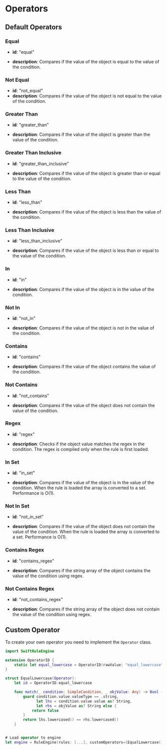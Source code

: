 # Operators

## Default Operators

### Equal

- **id**: "equal"

- **description**: Compares if the value of the object is equal to the value of the condition.


### Not Equal

- **id**: "not_equal"
- **description**: Compares if the value of the object is not equal to the value of the condition.


### Greater Than

- **id**: "greater_than"

- **description**: Compares if the value of the object is greater than the value of the condition.


### Greater Than Inclusive

- **id**: "greater_than_inclusive"

- **description**: Compares if the value of the object is greater than or equal to the value of the condition.


### Less Than

- **id**: "less_than"

- **description**: Compares if the value of the object is less than the value of the condition.


### Less Than Inclusive

- **id**: "less_than_inclusive"

- **description**: Compares if the value of the object is less than or equal to the value of the condition.


### In

- **id**: "in"

- **description**: Compares if the value of the object is in the value of the condition.


### Not In

- **id**: "not_in"

- **description**: Compares if the value of the object is not in the value of the condition.


### Contains

- **id**: "contains"

- **description**: Compares if the value of the object contains the value of the condition.


### Not Contains

- **id**: "not_contains"

- **description**: Compares if the value of the object does not contain the value of the condition.


### Regex

- **id**: "regex"

- **description**: Checks if the object value matches the regex in the condition. The regex is compiled 
only when the rule is first loaded.


### In Set

- **id**: "in_set"

- **description**: Compares if the value of the object is in the value of the condition. When the rule
is loaded the array is converted to a set. Performance is O(1).


### Not In Set

- **id**: "not_in_set"

- **description**: Compares if the value of the object does not contain the value of the condition. When the rule
is loaded the array is converted to a set. Performance is O(1).


### Contains Regex

- **id**: "contains_regex"

- **description**: Compares if the string array of the object contains the value of the condition using regex.


### Not Contains Regex

- **id**: "not_contains_regex"

- **description**: Compares if the string array of the object does not contain the value of the condition using regex.


## Custom Operator

To create your own operator you need to implement the `Operator` class.

```swift
import SwiftRuleEngine

extension OperatorID {
    static let equal_lowercase = OperatorID(rawValue: "equal_lowercase")
}

struct EqualLowercase(Operator):
    let id = OperatorID.equal_lowercase

    func match(_ condition: SimpleCondition, _ objValue: Any) -> Bool {
        guard condition.value.valueType == .string,
              let lhs = condition.value.value as? String,
              let rhs = objValue as? String else {
            return false
        }
        return lhs.lowercased() == rhs.lowercased()
    }


# Load operator to engine
let engine = RuleEngine(rules: [...], customOperators=[EqualLowercase()])
```
